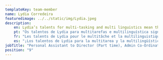 ```yaml
---
templateKey: team-member
name: Lydia Corredeira
featuredimage: ../../static/img/Lydia.jpeg
description: 
    en: Lydia’s talents for multi-tasking and multi linguistics mean that she is a valuable member of the team! Lydia responds to proprietors, guests, and clients alike whilst helping the boss to stay on track!
    pt: "Os talentos de Lydia para multitarefas e multilinguística significam que ela é um membro valioso da equipe! Lydia responde a proprietários, hóspedes e clientes enquanto ajuda o chefe a permanecer no caminho certo!"
    fr: "Les talents de Lydia pour le multitâche et la multilinguistique font d'elle un membre précieux de l'équipe! Lydia répond aux propriétaires, aux invités et aux clients tout en aidant le patron à rester sur la bonne voie !"
    es: "¡Los talentos de Lydia para la multitarea y la multilingüística significan que es un miembro valioso del equipo! Lydia responde a los propietarios, invitados y clientes por igual mientras ayuda al jefe a mantenerse en el camino."
jobTitle: "Personal Assistant to Director (Part time), Admin Co-Ordinator for Real Estate (Part Time)"
position: "9"
---
```



